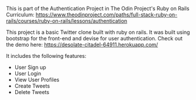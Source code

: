 This is part of the Authentication Project in The Odin Project's Ruby on Rails Curriculum: https://www.theodinproject.com/paths/full-stack-ruby-on-rails/courses/ruby-on-rails/lessons/authentication

This project is a basic Twitter clone built with ruby on rails.
It was built using bootstrap for the front-end and devise for user authentication.
Check out the demo here: https://desolate-citadel-64911.herokuapp.com/

It includes the following features:
 - User Sign up
 - User Login
 - View User Profiles
 - Create Tweets
 - Delete Tweets
